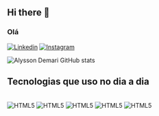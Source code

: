 ## Hi there 👋

 ### Olá 

[![Linkedin](https://img.shields.io/badge/LinkedIn-0077B5?style=for-the-badge&logo=linkedin&logoColor=white)](https://www.linkedin.com/in/alysson-rodrigues-demari-780b16252/) [![Instagram](https://img.shields.io/badge/Instagram-E4405F?style=for-the-badge&logo=instagram&logoColor=white)](COLOCAR-URL)

![Alysson Demari GitHub stats](https://github-readme-stats.vercel.app/api?username=AlyssonDemari&show_icons=true&theme=dracula)

## Tecnologias que uso no dia a dia 

<div style="display: inline-block;"><br>
    <img aling="center" src="https://img.shields.io/badge/HTML5-E34F26?style=for-the-badge&logo=html5&logoColor=white" alt="HTML5">
    <img aling="center" src="https://img.shields.io/badge/CSS3-1572B6?style=for-the-badge&logo=css3&logoColor=white" alt="HTML5">
    <img aling="center" src="https://img.shields.io/badge/JavaScript-F7DF1E?style=for-the-badge&logo=javascript&logoColor=black" alt="HTML5">
    <img aling="center" src="https://img.shields.io/badge/Node.js-43853D?style=for-the-badge&logo=node.js&logoColor=white" alt="HTML5">
    <img aling="center" src="    https://img.shields.io/badge/Python-14354C?style=for-the-badge&logo=python&logoColor=white" alt="HTML5">
</div>
